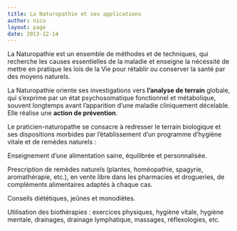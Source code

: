 ```yaml
---
title: La Naturopathie et ses applications
author: nico
layout: page
date: 2013-12-14
---
```


La Naturopathie est un ensemble de méthodes et de techniques, qui recherche les causes essentielles de la maladie et enseigne la nécessité de mettre en pratique les lois de la Vie pour rétablir ou conserver la santé par des moyens naturels.

La Naturopathie oriente ses investigations vers **l’analyse de terrain** globale, qui s’exprime par un état psychosomatique fonctionnel et métabolique, souvent longtemps avant l’apparition d’une maladie cliniquement décelable. Elle réalise une **action de prévention**.

Le praticien-naturopathe se consacre à redresser le terrain biologique et ses dispositions morbides par l’établissement d’un programme d’hygiène vitale et de remèdes naturels :

Enseignement d’une alimentation saine, équilibrée et personnalisée.

Prescription de remèdes naturels (plantes, homéopathie, spagyrie, aromathérapie, etc.), en vente libre dans les pharmacies et drogueries, de compléments alimentaires adaptés à chaque cas.

Conseils diététiques, jeûnes et monodiètes.

Utilisation des biothérapies : exercices physiques, hygiène vitale, hygiène mentale, drainages, drainage lymphatique, massages, réflexologies, etc.